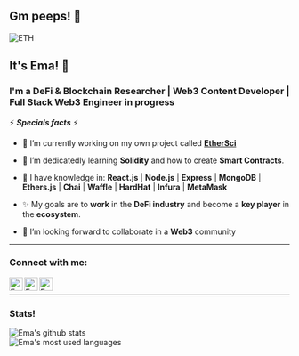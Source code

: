 ## Gm peeps! 👋

![ETH](https://ethereum.org/static/28214bb68eb5445dcb063a72535bc90c/9019e/hero.webp)

## It's Ema! 🧑
### I'm a DeFi & Blockchain Researcher | Web3 Content Developer | Full Stack Web3 Engineer in progress

⚡ ***Specials facts*** ⚡

- 🔭 I’m currently working on my own project called <a href="https://linktr.ee/EtherSci">**EtherSci**</a>

- 🌱 I’m dedicatedly learning **Solidity** and how to create **Smart Contracts**. <br/>

- 🧠 I have knowledge in: **React.js** | **Node.js** | **Express** | **MongoDB** | **Ethers.js** | **Chai** | **Waffle** | **HardHat** | **Infura** | **MetaMask**

- ✨ My goals are to **work** in the **DeFi industry** and become a **key player** in the **ecosystem**.

- 👯 I’m looking forward to collaborate in a **Web3** community
---
### Connect with me:

<a href="https://www.linkedin.com/in/emanuelpeire/">
<img align="left" alt="Emanuel Peire LinkedIN" width="24px" src="https://icongr.am/fontawesome/linkedin.svg?size=128&color=70c8ff" />
</a>
<a href="https://www.twitter.com/emalatam_/">
<img align="left" alt="Emanuel Peire Twitter" width="24px" src="https://icongr.am/fontawesome/twitter.svg?size=128&color=70c8ff" />
</a>
<a href="https://www.instagram.com/emapeire.eth/">
<img align="left" alt="Emanuel Peire Instagram" width="24px" src="https://icongr.am/fontawesome/instagram.svg?size=128&color=70c8ff" />
</a>
<br/>
<hr/>

### Stats!

![Ema's github stats](https://github-readme-stats.vercel.app/api?username=emapeire&show_icons=true&hide_border=false&theme=dark&hide=contribs,prs)
<br/>
![Ema's most used languages](https://github-readme-stats.vercel.app/api/top-langs?username=emapeire&show_icons=true&locale=en&theme=dark&layout=compact)
